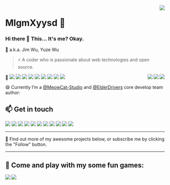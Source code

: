 <a href="#">
<img align="right" src="https://github-readme-stats.vercel.app/api?username=mlgmxyysd&show_icons=true&hide_border=true&icon_color=000&title_color=000&include_all_commits_disable=false&custom_title=Meow~&count_private=true">
</a>

# MlgmXyysd 🔭

### Hi there 👋 This... It's me? Okay.
💬 a.k.a. Jim Wu, Yuze Wu
> ⚡ A coder who is passionate about web technologies and open source.

<a href="#">
<img align="right" src="https://github-readme-stats.vercel.app/api/top-langs?username=mlgmxyysd&hide_border=true&title_color=000&layout=compact">
<img align="right" src="https://genshin-card.getloli.com/1/194801330.png">
<img align="right" src="https://genshin-card.getloli.com/3/230476872.png">
</a>

🌱 ![](https://img.shields.io/badge/-JavaScript-e5cd0c?style=flat-square&logo=JavaScript&labelColor=f7df1e&logoColor=000) ![](https://img.shields.io/badge/-CSS3-1572b6?style=flat-square&logo=CSS3&labelColor=1572b6) ![](https://img.shields.io/badge/-Java-ce0000?style=flat-square&logo=Java&logoColor=fff) ![](https://img.shields.io/badge/-HTML5-e34f26?style=flat-square&logo=HTML5&logoColor=fff) ![](https://img.shields.io/badge/-Node.js-339933?style=flat-square&logo=Node.js&logoColor=fff) ![](https://img.shields.io/badge/-PHP-8892bf?style=flat-square&logo=PHP&logoColor=fff) ![](https://img.shields.io/badge/-C%2b%2b-cc961c?style=flat-square&logo=C%2b%2b&logoColor=fff) ![](https://img.shields.io/badge/-Android-3ddc84?style=flat-square&logo=android&logoColor=fff) ![](https://img.shields.io/badge/-Python-3776ab?style=flat-square&logo=python&logoColor=fff)

😄 Currently I’m a [@MeowCat-Studio](https://github.com/MeowCat-Studio) and [@ElderDrivers](https://github.com/ElderDrivers) core develop team author:

## 📫 Get in touch

[![](https://img.shields.io/twitter/follow/realMlgmXyysd?color=1ca0f1&label=%40realMlgmXyysd&logo=twitter&logoColor=white&style=flat-square&labelColor=1ca0f1)](https://twitter.com/realMlgmXyysd) [![](https://img.shields.io/badge/-@realMlgmXyysd-1877f2?style=flat-square&logo=facebook&logoColor=white&labelColor=1877f2)](https://www.facebook.com/realMlgmXyysd) [![](https://img.shields.io/badge/-@MlgmXyysd-e6162d?style=flat-square&logo=sina-weibo&logoColor=white&labelColor=e6162d)](https://weibo.com/MlgmXyysd) [![](https://img.shields.io/badge/-mlgmxyysd-00a1d6?style=flat-square&logo=bilibili&logoColor=fff)](https://space.bilibili.com/42789923) [![](https://img.shields.io/badge/-mlgmxyysd-0e88eB?style=flat-square&logo=zhihu&logoColor=fff)](https://www.zhihu.com/people/mlgmxyysd) [![](https://img.shields.io/badge/-mlgmxyysd-f59812?style=flat-square&logo=xda-developers&logoColor=white&labelColor=f59812)](https://forum.xda-developers.com/member.php?u=8430637) [![](https://img.shields.io/badge/-Yuze%20Wu-ff0000?style=flat-square&logo=YouTube&logoColor=white&labelColor=ff0000)](https://www.youtube.com/channel/UCvYU9ryXnBfNuNUomVqWbBA) [![](https://img.shields.io/badge/-mlgmxyysd-000000?style=flat-square&logo=steam&logoColor=white&labelColor=000000)](https://steamcommunity.com/id/mlgmxyysd) [![](https://img.shields.io/badge/-http://mlgmxyysd.meowcat.org/-4d4d4d?style=flat-square&logo=Bloglovin&logoColor=fff)](http://mlgmxyysd.meowcat.org/) [![](https://img.shields.io/badge/-t.me/MlgmXyysd_bibilailai-3db6f1?style=flat-square&logo=Telegram&logoColor=2ca5e0)](https://t.me/MlgmXyysd_bibilailai) [![](https://img.shields.io/badge/-mlgmxyysd@meowcat.org-168de2?style=flat-square&logo=mail.ru&logoColor=white&labelColor=168de2)](mailto:mlgmxyysd_at_meowcat.org)

----

🤔 Find out more of my awesome projects below, or subscribe me by clicking the "Follow" button.

----

## 👯 Come and play with my some fun games:

<a href="http://rabbit.meowcat.org/">
  <img align="left" src="https://github-readme-stats.vercel.app/api/pin/?username=MeowCat-Studio&repo=Rabbit-Go-Countdown&show_owner=true" />
</a>

<a href="http://music.meowcat.org/">
  <img align="left" src="https://github-readme-stats.vercel.app/api/pin/?username=MlgmXyysd&repo=MusicBox&show_owner=true" />
</a>

<!--
✨ If you like my projects, you can buy me a coffee at [![](https://img.shields.io/badge/-patreon-f96854?style=flat-square&logo=patreon&logoColor=white)](https://www.patreon.com/).
-->
